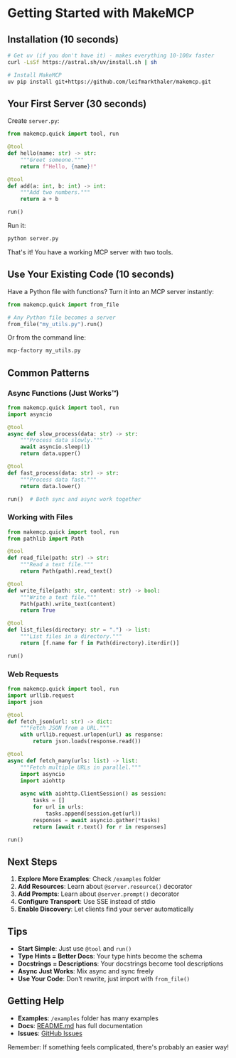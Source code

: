 # Getting Started with MakeMCP

## Installation (10 seconds)

```bash
# Get uv (if you don't have it) - makes everything 10-100x faster
curl -LsSf https://astral.sh/uv/install.sh | sh

# Install MakeMCP
uv pip install git+https://github.com/leifmarkthaler/makemcp.git
```

## Your First Server (30 seconds)

Create `server.py`:

```python
from makemcp.quick import tool, run

@tool
def hello(name: str) -> str:
    """Greet someone."""
    return f"Hello, {name}!"

@tool
def add(a: int, b: int) -> int:
    """Add two numbers."""
    return a + b

run()
```

Run it:
```bash
python server.py
```

That's it! You have a working MCP server with two tools.

## Use Your Existing Code (10 seconds)

Have a Python file with functions? Turn it into an MCP server instantly:

```python
from makemcp.quick import from_file

# Any Python file becomes a server
from_file("my_utils.py").run()
```

Or from the command line:
```bash
mcp-factory my_utils.py
```

## Common Patterns

### Async Functions (Just Works™)

```python
from makemcp.quick import tool, run
import asyncio

@tool
async def slow_process(data: str) -> str:
    """Process data slowly."""
    await asyncio.sleep(1)
    return data.upper()

@tool
def fast_process(data: str) -> str:
    """Process data fast."""
    return data.lower()

run()  # Both sync and async work together
```

### Working with Files

```python
from makemcp.quick import tool, run
from pathlib import Path

@tool
def read_file(path: str) -> str:
    """Read a text file."""
    return Path(path).read_text()

@tool
def write_file(path: str, content: str) -> bool:
    """Write a text file."""
    Path(path).write_text(content)
    return True

@tool
def list_files(directory: str = ".") -> list:
    """List files in a directory."""
    return [f.name for f in Path(directory).iterdir()]

run()
```

### Web Requests

```python
from makemcp.quick import tool, run
import urllib.request
import json

@tool
def fetch_json(url: str) -> dict:
    """Fetch JSON from a URL."""
    with urllib.request.urlopen(url) as response:
        return json.loads(response.read())

@tool
async def fetch_many(urls: list) -> list:
    """Fetch multiple URLs in parallel."""
    import asyncio
    import aiohttp
    
    async with aiohttp.ClientSession() as session:
        tasks = []
        for url in urls:
            tasks.append(session.get(url))
        responses = await asyncio.gather(*tasks)
        return [await r.text() for r in responses]

run()
```

## Next Steps

1. **Explore More Examples**: Check `/examples` folder
2. **Add Resources**: Learn about `@server.resource()` decorator
3. **Add Prompts**: Learn about `@server.prompt()` decorator
4. **Configure Transport**: Use SSE instead of stdio
5. **Enable Discovery**: Let clients find your server automatically

## Tips

- **Start Simple**: Just use `@tool` and `run()`
- **Type Hints = Better Docs**: Your type hints become the schema
- **Docstrings = Descriptions**: Your docstrings become tool descriptions
- **Async Just Works**: Mix async and sync freely
- **Use Your Code**: Don't rewrite, just import with `from_file()`

## Getting Help

- **Examples**: `/examples` folder has many examples
- **Docs**: [README.md](README.md) has full documentation
- **Issues**: [GitHub Issues](https://github.com/leifmarkthaler/makemcp/issues)

Remember: If something feels complicated, there's probably an easier way!